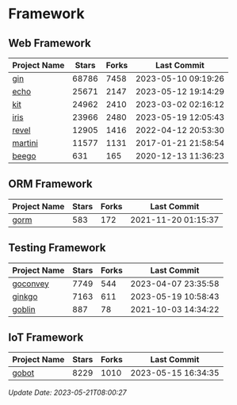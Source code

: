 # Framework

## Web Framework
| Project Name | Stars | Forks | Last Commit |
| ------------ | ----- | ----- | ----------- |
| [gin](https://github.com/gin-gonic/gin) | 68786 | 7458 | 2023-05-10 09:19:26 |
| [echo](https://github.com/labstack/echo) | 25671 | 2147 | 2023-05-12 19:14:29 |
| [kit](https://github.com/go-kit/kit) | 24962 | 2410 | 2023-03-02 02:16:12 |
| [iris](https://github.com/kataras/iris) | 23966 | 2480 | 2023-05-19 12:05:43 |
| [revel](https://github.com/revel/revel) | 12905 | 1416 | 2022-04-12 20:53:30 |
| [martini](https://github.com/go-martini/martini) | 11577 | 1131 | 2017-01-21 21:58:54 |
| [beego](https://github.com/astaxie/beego) | 631 | 165 | 2020-12-13 11:36:23 |

## ORM Framework
| Project Name | Stars | Forks | Last Commit |
| ------------ | ----- | ----- | ----------- |
| [gorm](https://github.com/jinzhu/gorm) | 583 | 172 | 2021-11-20 01:15:37 |

## Testing Framework
| Project Name | Stars | Forks | Last Commit |
| ------------ | ----- | ----- | ----------- |
| [goconvey](https://github.com/smartystreets/goconvey) | 7749 | 544 | 2023-04-07 23:35:58 |
| [ginkgo](https://github.com/onsi/ginkgo) | 7163 | 611 | 2023-05-19 10:58:43 |
| [goblin](https://github.com/franela/goblin) | 887 | 78 | 2021-10-03 14:34:22 |

## IoT Framework
| Project Name | Stars | Forks | Last Commit |
| ------------ | ----- | ----- | ----------- |
| [gobot](https://github.com/hybridgroup/gobot) | 8229 | 1010 | 2023-05-15 16:34:35 |

*Update Date: 2023-05-21T08:00:27*